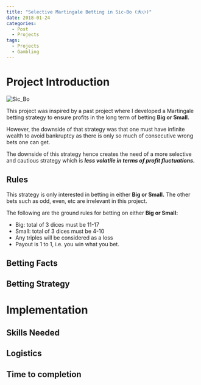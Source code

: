 ```yaml
---
title: "Selective Martingale Betting in Sic-Bo (大小)"
date: 2018-01-24
categories:
  - Post
  - Projects
tags:
  - Projects
  - Gambling
---
```


# Project Introduction

![Sic_Bo](http://www.casinoreviewsquad.com/wp-content/uploads/2011/06/sicbolit.jpg)

This project was inspired by a past project where I developed a Martingale
betting strategy to ensure profits in the long term of betting **Big or Small.** 

However, the downside of that strategy was that one must have infinite wealth to avoid bankruptcy
as there is only so much of consecutive wrong bets one can get.

The downside of this strategy hence creates the need of a more selective and cautious strategy which is
***less volatile in terms of profit fluctuations.***



## Rules

This strategy is only interested in betting in either **Big or Small.** The other bets such as odd, even, etc are
irrelevant in this project. 

The following are the ground rules for betting on either **Big or Small:**
* Big: total of 3 dices must be 11-17 
* Small: total of 3 dices must be 4-10
* Any triples will be considered as a loss
* Payout is 1 to 1, i.e. you win what you bet.            


## Betting Facts

## Betting Strategy




# Implementation

## Skills Needed

## Logistics

## Time to completion

